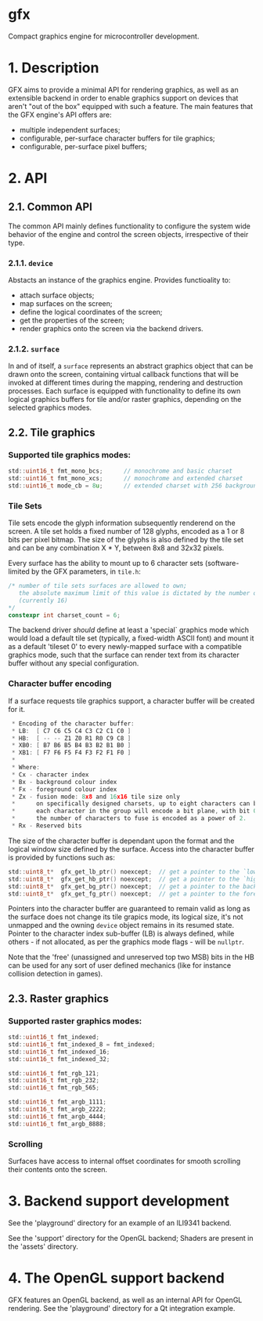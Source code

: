 # gfx
Compact graphics engine for microcontroller development.

# 1. Description

GFX aims to provide a minimal API for rendering graphics, as well as an extensible backend in order to enable
graphics support on devices that aren't "out of the box" equipped with such a feature.
The main features that the GFX engine's API offers are:
- multiple independent surfaces;
- configurable, per-surface character buffers for tile graphics;
- configurable, per-surface pixel buffers;

# 2. API

## 2.1.  Common API
The common API mainly defines functionality to configure the system wide behavior of the engine and control
the screen objects, irrespective of their type.

### 2.1.1. `device`
Abstacts an instance of the graphics engine. Provides functioality to:

- attach surface objects;
- map surfaces on the screen;
- define the logical coordinates of the screen;
- get the properties of the screen;
- render graphics onto the screen via the backend drivers.

### 2.1.2. `surface`
In and of itself, a `surface` represents an abstract graphics object that can be drawn onto the screen,
containing virtual callback functions that will be invoked at different times during the mapping, rendering
and destruction processes.
Each surface is equipped with functionality to define its own logical graphics buffers for tile and/or raster
graphics, depending on the selected graphics modes.

## 2.2. Tile graphics

### Supported tile graphics modes:
```c
std::uint16_t fmt_mono_bcs;      // monochrome and basic charset
std::uint16_t fmt_mono_xcs;      // monochrome and extended charset
std::uint16_t mode_cb = 8u;      // extended charset with 256 background and foreground colour indices
```

### Tile Sets

Tile sets encode the glyph information subsequently renderend on the screen.
A tile set holds a fixed number of 128 glyphs, encoded as a 1 or 8 bits per pixel bitmap. The size of the glyphs
is also defined by the tile set and can be any combination X * Y, between 8x8 and 32x32 pixels.

Every surface has the ability to mount up to 6 character sets (software-limited by the GFX parameters, in `tile.h`:
```c
/* number of tile sets surfaces are allowed to own;
   the absolute maximum limit of this value is dictated by the number of 'C' bits in the tile format flags just above
   (currently 16)
*/
constexpr int charset_count = 6;
```

The backend driver *should* define at least a 'special` graphics mode which would load a default tile set (typically,
a fixed-width ASCII font) and mount it as a default 'tileset 0' to every newly-mapped surface with a compatible
graphics mode, such that the surface can render text from its character buffer without any special configuration.


### Character buffer encoding

If a surface requests tile graphics support, a character buffer will be created for it.

```c
 * Encoding of the character buffer:
 * LB:  [ C7 C6 C5 C4 C3 C2 C1 C0 ]
 * HB:  [ -- -- Z1 Z0 R1 R0 C9 C8 ]
 * XB0: [ B7 B6 B5 B4 B3 B2 B1 B0 ]
 * XB1: [ F7 F6 F5 F4 F3 F2 F1 F0 ]
 * 
 * Where:
 * Cx - character index
 * Bx - background colour index
 * Fx - foreground colour index 
 * Zx - fusion mode: 8x8 and 16x16 tile size only
 *      on specifically designed charsets, up to eight characters can be fused together in order to form a multicolour tile; 
 *      each character in the group will encode a bit plane, with bit 0 having the lower index in the charset;
 *      the number of characters to fuse is encoded as a power of 2.
 * Rx - Reserved bits
```

The size of the character buffer is dependant upon the format and the logical window size defined by the surface.
Access into the character buffer is provided by functions such as:

```c
std::uint8_t*  gfx_get_lb_ptr() noexcept;  // get a pointer to the `low byte` character index buffer
std::uint8_t*  gfx_get_hb_ptr() noexcept;  // get a pointer to the `high byte` buffer, which encodes the tile set index (and other flags, like 'fusion mode')
std::uint8_t*  gfx_get_bg_ptr() noexcept;  // get a pointer to the background colour sub-buffer
std::uint8_t*  gfx_get_fg_ptr() noexcept;  // get a pointer to the foreground colour sub-buffer
```

Pointers into the character buffer are guaranteed to remain valid as long as the surface does not change its tile grapics mode, its logical size, it's not unmapped and the owning `device` object remains in its resumed state.
Pointer to the character index sub-buffer (LB) is always defined, while others - if not allocated, as per the graphics mode flags - will be `nullptr`.

Note that the 'free' (unassigned and unreserved top two MSB) bits in the HB can be used for any sort of user defined
mechanics (like for instance collision detection in games).

## 2.3. Raster graphics

### Supported raster graphics modes:
```c
std::uint16_t fmt_indexed;
std::uint16_t fmt_indexed_8 = fmt_indexed;
std::uint16_t fmt_indexed_16;
std::uint16_t fmt_indexed_32;

std::uint16_t fmt_rgb_121;
std::uint16_t fmt_rgb_232;
std::uint16_t fmt_rgb_565;

std::uint16_t fmt_argb_1111;
std::uint16_t fmt_argb_2222;
std::uint16_t fmt_argb_4444;
std::uint16_t fmt_argb_8888;
```

### Scrolling

Surfaces have access to internal offset coordinates for smooth scrolling their contents onto the screen.

# 3. Backend support development

See the 'playground' directory for an example of an ILI9341 backend.

See the 'support' directory for the OpenGL backend; Shaders are present in the 'assets' directory.

<!-- ### 3.1.1. Allocation Context
The allocation context defines a small set of functions for allocation and dealocation of memory resources. 

### 3.1.2. Device Context -->

# 4. The OpenGL support backend
GFX features an OpenGL backend, as well as an internal API for OpenGL rendering. See the 'playground' directory for a Qt integration example.